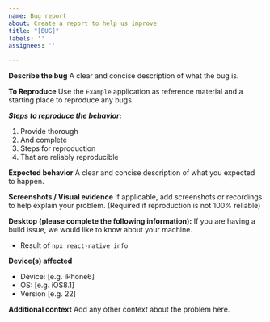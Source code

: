 ```yaml
---
name: Bug report
about: Create a report to help us improve
title: "[BUG]"
labels: ''
assignees: ''

---
```


**Describe the bug**
A clear and concise description of what the bug is.

**To Reproduce**
Use the `Example` application as reference material and a starting place to reproduce any bugs.

***Steps to reproduce the behavior:***
1. Provide thorough
2. And complete
3. Steps for reproduction
4. That are reliably reproducible

**Expected behavior**
A clear and concise description of what you expected to happen.

**Screenshots / Visual evidence**
If applicable, add screenshots or recordings to help explain your problem. (Required if reproduction is not 100% reliable)

**Desktop (please complete the following information):**
If you are having a build issue, we would like to know about your machine. 
 - Result of `npx react-native info`

**Device(s) affected**
 - Device: [e.g. iPhone6]
 - OS: [e.g. iOS8.1]
 - Version [e.g. 22]

**Additional context**
Add any other context about the problem here.
